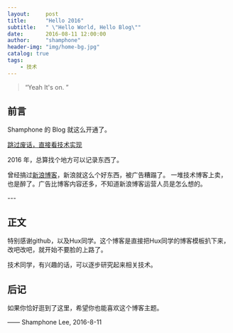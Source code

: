 ```yaml
---
layout:     post
title:      "Hello 2016"
subtitle:   " \"Hello World, Hello Blog\""
date:       2016-08-11 12:00:00
author:     "shamphone"
header-img: "img/home-bg.jpg"
catalog: true
tags:
    - 技术
---
```


> “Yeah It's on. ”


## 前言

Shamphone 的 Blog 就这么开通了。

[跳过废话，直接看技术实现 ](#build) 



2016 年，总算找个地方可以记录东西了。


曾经搞过[新浪博客](http://blog.sina.com.cn/slixf)，新浪就这么个好东西，被广告糟蹋了。 一堆技术博客上卖，也是醉了。广告比博客内容还多，不知道新浪博客运营人员是怎么想的。 


<p id = "build"></p>
---

## 正文

特别感谢github，以及Hux同学。这个博客是直接把Hux同学的博客模板扒下来，改吧改吧，就开始不要脸的上路了。 

技术同学，有兴趣的话，可以逐步研究起来相关技术。

## 后记

如果你恰好逛到了这里，希望你也能喜欢这个博客主题。

—— Shamphone Lee, 2016-8-11 


